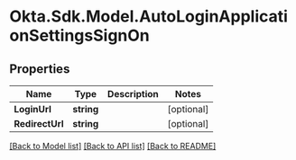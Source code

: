 # Okta.Sdk.Model.AutoLoginApplicationSettingsSignOn
## Properties

Name | Type | Description | Notes
------------ | ------------- | ------------- | -------------
**LoginUrl** | **string** |  | [optional] 
**RedirectUrl** | **string** |  | [optional] 

[[Back to Model list]](../README.md#documentation-for-models) [[Back to API list]](../README.md#documentation-for-api-endpoints) [[Back to README]](../README.md)


